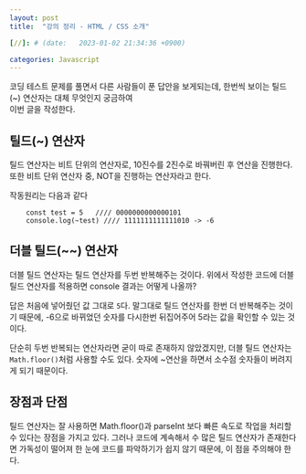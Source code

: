 ```yaml
---
layout: post
title:  "강의 정리 - HTML / CSS 소개"

[//]: # (date:   2023-01-02 21:34:36 +0900)

categories: Javascript
---
```


[//]: # (<h1>Introduction</h1>)


코딩 테스트 문제를 풀면서 다른 사람들이 푼 답안을 보게되는데, 한번씩 보이는 틸드(~) 연산자는 대체 무엇인지 궁금하여   
이번 글을 작성한다.




## 틸드(~) 연산자
 틸드 연산자는 비트 단위의 연산자로, 10진수를 2진수로 바꿔버린 후 연산을 진행한다.
또한 비트 단위 연산자 중, NOT을 진행하는 연산자라고 한다.

작동원리는 다음과 같다

        const test = 5   //// 0000000000000101
        console.log(~test) //// 1111111111111010 -> -6




## 더블 틸드(~~) 연산자
 더블 틸드 연산자는 틸드 연산자를 두번 반복해주는 것이다. 위에서 작성한 코드에 더블 틸드 연산자를 적용하면 console 결과는 어떻게 나올까?
 
답은 처음에 넣어줬던 값 그대로 `5`다.
말그대로 틸드 연산자를 한번 더 반복해주는 것이기 때문에, -6으로 바뀌었던 숫자를 다시한번 뒤집어주어 5라는 값을 확인할 수 있는 것이다.

단순히 두번 반복되는 연산자라면 굳이 따로 존재하지 않았겠지만, 더블 틸드 연산자는 `Math.floor()`처럼 사용할 수도 있다.
숫자에 ~연산을 하면서 소수점 숫자들이 버려지게 되기 때문이다.



## 장점과 단점

틸드 연산자는 잘 사용하면 Math.floor()과 parseInt 보다 빠른 속도로 작업을 처리할 수 있다는 장점을 가지고 있다.
그러나 코드에 계속해서 수 많은 틸드 연산자가 존재한다면 가독성이 떨어져 한 눈에 코드를 파악하기가 쉽지 않기 때문에, 이 점을 주의해야 한다.